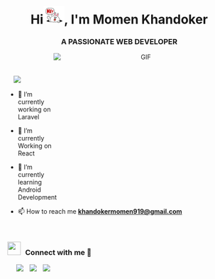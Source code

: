 <h1 align="center">Hi<img src="https://github.com/opi919/opi919/blob/main/0bf2baebc370e83b26b1e5ef6a558f07.gif" height="40" weight="40">, I'm Momen Khandoker</h1>
<h3 align="center">A PASSIONATE WEB DEVELOPER</h3>

  
 <a target="_blank" align="center">
  <img align="right" top="500" height="300" width="400" alt="GIF" src="https://media.giphy.com/media/SWoSkN6DxTszqIKEqv/giphy.gif">
</a>



<br/><br/><br/>
  &nbsp;<img src="https://komarev.com/ghpvc/?username=opi919&color=blueviolet" style="padding-left:10px;">
- 🔭 I’m currently working on Laravel

- 🌱 I’m currently Working on React

- 🌱 I’m currently learning Android Development

- 📫 How to reach me **khandokermomen919@gmail.com**
										       

<br/>

<h3 align="left" > <img src="https://media.giphy.com/media/iY8CRBdQXODJSCERIr/giphy.gif" width="30" height="30" style="margin-right: 10px;">Connect with me 🤝 </h3>

<p align="left">

 <div align="left"  class="icons-social" style="margin-left: 10px;">
        <a style="margin-left: 10px;"  target="_blank" href="https://www.linkedin.com/in/momen-khandoker-048110214/">
			<img src="https://img.icons8.com/doodle/40/000000/linkedin--v2.png"></a>
        <a style="margin-left: 10px;" target="_blank" href="https://github.com/opi919">
		<img src="https://img.icons8.com/doodle/40/000000/github--v1.png"></a>
	   <a style="margin-left: 10px;" target="_blank" href="https://www.facebook.com/profile.php?id=100007501185769">
		<img src="https://img.icons8.com/doodle/43/000000/facebook-new.png"/>
   </div>

</p>
